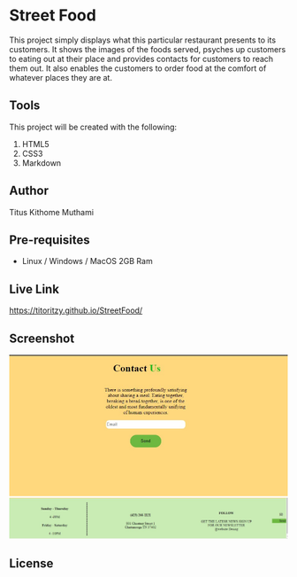 # Street Food

This project simply displays what this particular restaurant presents to its customers. It shows the images of the foods served, psyches up customers to eating out at their place and provides contacts for customers to reach them out. It also enables the customers to order food at the comfort of whatever places they are at.

## Tools 
This project will be created with the following:
1. HTML5
2. CSS3
3. Markdown

## Author
Titus Kithome Muthami

## Pre-requisites

- Linux / Windows / MacOS
 2GB Ram

## Live Link
https://titoritzy.github.io/StreetFood/ 

## Screenshot



![Contact information](images/cont.jpg)
![Address information](images/address.jpg)


## License

